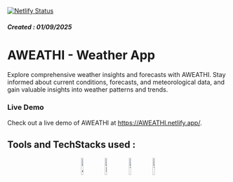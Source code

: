 [![Netlify Status](https://api.netlify.com/api/v1/badges/322def0e-3f80-4127-a79a-87e76bba5478/deploy-status)](https://app.netlify.com/projects/aweathi/deploys)
##### Created : 01/09/2025

# AWEATHI - Weather App
Explore comprehensive weather insights and forecasts with AWEATHI. Stay informed about current conditions, forecasts, and meteorological data, and gain valuable insights into weather patterns and trends.

### Live Demo

Check out a live demo of AWEATHI at https://AWEATHI.netlify.app/.

## Tools and TechStacks used :

<div align="center" style = {{ display: "flex", gap : "10px"}} >
      <img
        alt="Astro JS"
        title="Astro JS"
        width="10%"
        src="https://icon.icepanel.io/Technology/png-shadow-512/Astro.png"
      />
      <img
        alt="Preact JS"
        title="Preact JS"
        width="10%"
        src="https://preactjs.com/branding/logo-text.svg"
      />
      <img 
        alt="Typescript" 
        title="Typescript" 
        width="10%"
        src="https://upload.wikimedia.org/wikipedia/commons/4/4c/Typescript_logo_2020.svg" 
      />
      <img 
        alt="Tailwind CSS" 
        title="Tailwind CSS" 
        width="10%"
        src="https://img.icons8.com/?size=256&id=4PiNHtUJVbLs&format=png" 
      />
</div>
